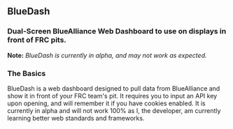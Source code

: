 ## BlueDash
### Dual-Screen BlueAlliance Web Dashboard to use on displays in front of FRC pits.

**Note:** *BlueDash is currently in alpha, and may not work as expected.* 

### The Basics
BlueDash is a web dashboard designed to pull data from BlueAlliance and show it in front of your FRC team's pit. It requires you to input an API key upon opening, and will remember it if you have cookies enabled. It is currently in alpha and will not work 100% as I, the developer, am currently learning better web standards and frameworks.